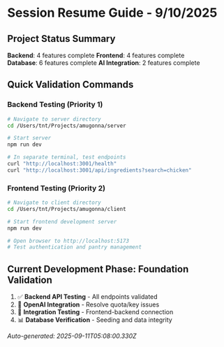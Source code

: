 # Session Resume Guide - 9/10/2025

## Project Status Summary
**Backend**: 4 features complete
**Frontend**: 4 features complete  
**Database**: 6 features complete
**AI Integration**: 2 features complete

## Quick Validation Commands

### Backend Testing (Priority 1)
```bash
# Navigate to server directory
cd /Users/tnt/Projects/amugonna/server

# Start server
npm run dev

# In separate terminal, test endpoints
curl "http://localhost:3001/health"
curl "http://localhost:3001/api/ingredients?search=chicken"
```

### Frontend Testing (Priority 2)
```bash
# Navigate to client directory  
cd /Users/tnt/Projects/amugonna/client

# Start frontend development server
npm run dev

# Open browser to http://localhost:5173
# Test authentication and pantry management
```

## Current Development Phase: Foundation Validation
1. ✅ **Backend API Testing** - All endpoints validated
2. 🔧 **OpenAI Integration** - Resolve quota/key issues  
3. 🚀 **Integration Testing** - Frontend-backend connection
4. 📊 **Database Verification** - Seeding and data integrity

*Auto-generated: 2025-09-11T05:08:00.330Z*
